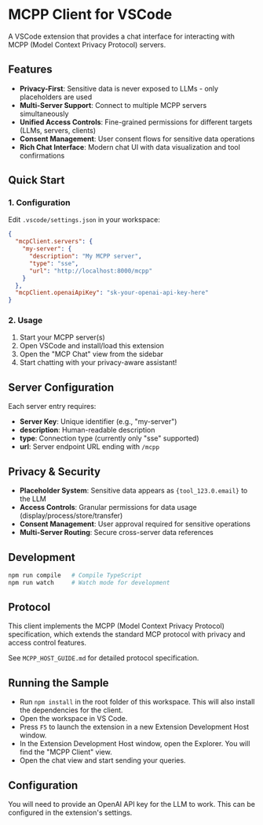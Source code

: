 # MCPP Client for VSCode

A VSCode extension that provides a chat interface for interacting with MCPP (Model Context Privacy Protocol) servers.

## Features

- **Privacy-First**: Sensitive data is never exposed to LLMs - only placeholders are used
- **Multi-Server Support**: Connect to multiple MCPP servers simultaneously  
- **Unified Access Controls**: Fine-grained permissions for different targets (LLMs, servers, clients)
- **Consent Management**: User consent flows for sensitive data operations
- **Rich Chat Interface**: Modern chat UI with data visualization and tool confirmations

## Quick Start

### 1. Configuration

Edit `.vscode/settings.json` in your workspace:

```json
{
  "mcpClient.servers": {
    "my-server": {
      "description": "My MCPP server",
      "type": "sse",
      "url": "http://localhost:8000/mcpp"
    }
  },
  "mcpClient.openaiApiKey": "sk-your-openai-api-key-here"
}
```

### 2. Usage

1. Start your MCPP server(s)
2. Open VSCode and install/load this extension
3. Open the "MCP Chat" view from the sidebar
4. Start chatting with your privacy-aware assistant!

## Server Configuration

Each server entry requires:
- **Server Key**: Unique identifier (e.g., "my-server")
- **description**: Human-readable description
- **type**: Connection type (currently only "sse" supported)
- **url**: Server endpoint URL ending with `/mcpp`

## Privacy & Security

- **Placeholder System**: Sensitive data appears as `{tool_123.0.email}` to the LLM
- **Access Controls**: Granular permissions for data usage (display/process/store/transfer)
- **Consent Management**: User approval required for sensitive operations
- **Multi-Server Routing**: Secure cross-server data references

## Development

```bash
npm run compile   # Compile TypeScript
npm run watch     # Watch mode for development
```

## Protocol

This client implements the MCPP (Model Context Privacy Protocol) specification, which extends the standard MCP protocol with privacy and access control features.

See `MCPP_HOST_GUIDE.md` for detailed protocol specification.

## Running the Sample

- Run `npm install` in the root folder of this workspace. This will also install the dependencies for the client.
- Open the workspace in VS Code.
- Press `F5` to launch the extension in a new Extension Development Host window.
- In the Extension Development Host window, open the Explorer. You will find the "MCPP Client" view.
- Open the chat view and start sending your queries.

## Configuration

You will need to provide an OpenAI API key for the LLM to work. This can be configured in the extension's settings.

